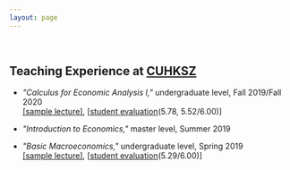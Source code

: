 ```yaml
---
layout: page
---
```

<br>

## Teaching Experience at [CUHKSZ](https://sme.cuhk.edu.cn/en)

* _"Calculus for Economic Analysis I,"_ undergraduate level, Fall 2019/Fall 2020 <br>
  [[sample lecture]](), [[student evaluation]()(5.78, 5.52/6.00)]

* _"Introduction to Economics,"_ master level, Summer 2019 <br>

* _"Basic Macroeconomics,"_ undergraduate level, Spring 2019 <br>
  [[sample lecture]](), [[student evaluation]()(5.29/6.00)] 
